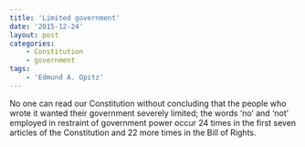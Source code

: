 ```yaml
---
title: 'Limited government'
date: '2015-12-24'
layout: post
categories:
    - Constitution
    - government
tags:
    - 'Edmund A. Opitz'
---
```


No one can read our Constitution without concluding that the people who wrote it wanted their government severely limited; the words ‘no’ and ‘not’ employed in restraint of government power occur 24 times in the first seven articles of the Constitution and 22 more times in the Bill of Rights.